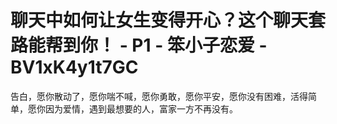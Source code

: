 # 聊天中如何让女生变得开心？这个聊天套路能帮到你！ - P1 - 笨小子恋爱 - BV1xK4y1t7GC

告白，愿你散动了，愿你喘不喊，愿你勇敢，愿你平安，愿你没有困难，活得简单，愿你因为爱情，遇到最想要的人，富家一方不再没有。

